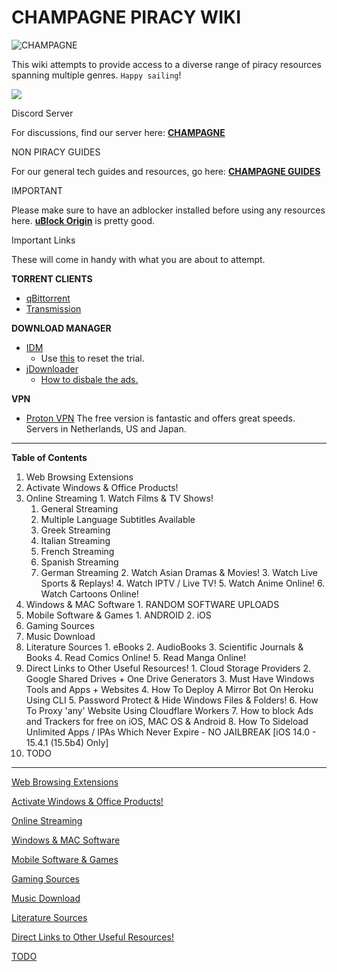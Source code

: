 # CHAMPAGNE PIRACY WIKI

![CHAMPAGNE](https://cdn.discordapp.com/attachments/972766815224733747/996814960573284452/CHAMPAGNE.png)

This wiki attempts to provide access to a diverse range of piracy resources spanning multiple genres. `Happy sailing`!

![](https://cdn.discordapp.com/attachments/972766814721409039/994603173597675551/ezgif-5-db1d211056.gif)

Discord Server

For discussions, find our server here: **[CHAMPAGNE](https://discord.gg/cH3ZkVc3Gd)**

NON PIRACY GUIDES

For our general tech guides and resources, go here: **[CHAMPAGNE GUIDES](https://rentry.org/champagne_guides/)**

IMPORTANT

Please make sure to have an adblocker installed before using any resources here. **[uBlock Origin](https://github.com/gorhill/uBlock)** is pretty good.

Important Links

These will come in handy with what you are about to attempt. 

**TORRENT CLIENTS**

  * [qBittorrent](https://www.qbittorrent.org/)
  * [Transmission](https://transmissionbt.com/)

**DOWNLOAD MANAGER**

  * [IDM](https://www.internetdownloadmanager.com/download.html)
    * Use [this](https://github.com/J2TEAM/idm-trial-reset) to reset the trial.
  * [jDownloader](https://jdownloader.org/)
    * [How to disbale the ads.](https://superuser.com/questions/1297098/how-to-disable-ads-in-jdownloader)

**VPN**

  * [Proton VPN](https://protonvpn.com/download) The free version is fantastic and offers great speeds. Servers in Netherlands, US and Japan.

* * *

**Table of Contents**

  1. Web Browsing Extensions
  2. Activate Windows & Office Products!
  3. Online Streaming
    1. Watch Films & TV Shows!
      1. General Streaming
      2. Multiple Language Subtitles Available
      3. Greek Streaming
      4. Italian Streaming
      5. French Streaming
      6. Spanish Streaming
      7. German Streaming
    2. Watch Asian Dramas & Movies!
    3. Watch Live Sports & Replays!
    4. Watch IPTV / Live TV!
    5. Watch Anime Online!
    6. Watch Cartoons Online!
  4. Windows & MAC Software
    1. RANDOM SOFTWARE UPLOADS
  5. Mobile Software & Games
    1. ANDROID
    2. iOS
  6. Gaming Sources
  7. Music Download
  8. Literature Sources
    1. eBooks
    2. AudioBooks
    3. Scientific Journals & Books
    4. Read Comics Online!
    5. Read Manga Online!
  9. Direct Links to Other Useful Resources!
    1. Cloud Storage Providers
    2. Google Shared Drives + One Drive Generators
    3. Must Have Windows Tools and Apps + Websites
    4. How To Deploy A Mirror Bot On Heroku Using CLI
    5. Password Protect & Hide Windows Files & Folders!
    6. How To Proxy 'any' Website Using Cloudflare Workers
    7. How to block Ads and Trackers for free on iOS, MAC OS & Android
    8. How To Sideload Unlimited Apps / IPAs Which Never Expire - NO JAILBREAK [iOS 14.0 - 15.4.1 (15.5b4) Only]
  10. TODO

* * *

[Web Browsing Extensions](New%20Lists/Champagne%20Piracy%20Wiki/Web%20Browsing%20Extensions.md)

[Activate Windows & Office Products!](Activate%20Windows%20&%20Office%20Products!.md)

[Online Streaming](Online%20Streaming.md)

[Windows & MAC Software](Windows%20&%20MAC%20Software.md)

[Mobile Software & Games](Mobile%20Software%20&%20Games.md)

[Gaming Sources](Gaming%20Sources.md)

[Music Download](Music%20Download.md)

[Literature Sources](Literature%20Sources.md)

[Direct Links to Other Useful Resources!](Direct%20Links%20to%20Other%20Useful%20Resources!.md)

[TODO](TODO.md) 